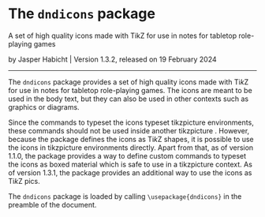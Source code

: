 # The `dndicons` package

A set of high quality icons made with TikZ for use in notes for tabletop role-playing games

by Jasper Habicht | Version 1.3.2, released on 19 February 2024

---

The `dndicons` package provides a set of high quality icons made with Ti*k*Z for use in notes for
tabletop role-playing games. The icons are meant to be used in the body text, but they can also be
used in other contexts such as graphics or diagrams.

Since the commands to typeset the icons typeset tikzpicture environments, these commands should 
not be used inside another tikzpicture . However, because the package defines the icons as Ti*k*Z 
shapes, it is possible to use the icons in tikzpicture environments directly. Apart from that, as 
of version 1.1.0, the package provides a way to define custom commands to typeset the icons as 
boxed material which is safe to use in a tikzpicture context. As of version 1.3.1, the package 
provides an additional way to use the icons as Ti*k*Z pics.

The `dndicons` package is loaded by calling `\usepackage{dndicons}` in the preamble of the
document.
